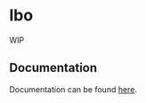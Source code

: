 # lbo

WIP

## Documentation

Documentation can be found [here](https://nicholaswilde.io/solar-battery-charger/test/lbo/).
